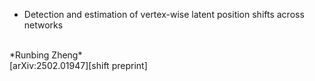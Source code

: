 - Detection and estimation of vertex-wise latent position shifts across networks
<br>
*Runbing Zheng*
<br>
[arXiv:2502.01947][shift preprint]

[shift preprint]:https://arxiv.org/abs/2502.01947
